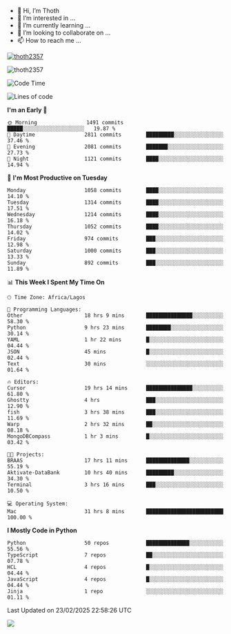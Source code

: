 <!---
thoth2357/thoth2357 is a ✨ special ✨ repository because its `README.md` (this file) appears on your GitHub profile.
You can click the Preview link to take a look at your changes.
--->

- 👋 Hi, I’m Thoth
- 👀 I’m interested in ...
- 🌱 I’m currently learning ...
- 💞️ I’m looking to collaborate on ...
- 📫 How to reach me ...


<p align="left"> <a href="https://github.com/ryo-ma/github-profile-trophy"><img src="https://github-profile-trophy.vercel.app/?username=thoth2357&theme=gruvbox&no-bg=true&no-frame=false&title=MultiLanguage,Commits,Repositories,Stars,Followers,PullRequest,Reviews,Issues" alt="thoth2357" /></a> </p>

<p align="left"> <img src="https://komarev.com/ghpvc/?username=thoth2357&label=Profile%20views&color=0e75b6&style=flat" alt="thoth2357" /> </p>

<!--START_SECTION:waka-->
![Code Time](http://img.shields.io/badge/Code%20Time-3%2C256%20hrs%2034%20mins-blue)

![Lines of code](https://img.shields.io/badge/From%20Hello%20World%20I%27ve%20Written-30.9%20million%20lines%20of%20code-blue)

**I'm an Early 🐤** 

```text
🌞 Morning                1491 commits        █████░░░░░░░░░░░░░░░░░░░░   19.87 % 
🌆 Daytime                2811 commits        █████████░░░░░░░░░░░░░░░░   37.46 % 
🌃 Evening                2081 commits        ███████░░░░░░░░░░░░░░░░░░   27.73 % 
🌙 Night                  1121 commits        ████░░░░░░░░░░░░░░░░░░░░░   14.94 % 
```
📅 **I'm Most Productive on Tuesday** 

```text
Monday                   1058 commits        ████░░░░░░░░░░░░░░░░░░░░░   14.10 % 
Tuesday                  1314 commits        ████░░░░░░░░░░░░░░░░░░░░░   17.51 % 
Wednesday                1214 commits        ████░░░░░░░░░░░░░░░░░░░░░   16.18 % 
Thursday                 1052 commits        ████░░░░░░░░░░░░░░░░░░░░░   14.02 % 
Friday                   974 commits         ███░░░░░░░░░░░░░░░░░░░░░░   12.98 % 
Saturday                 1000 commits        ███░░░░░░░░░░░░░░░░░░░░░░   13.33 % 
Sunday                   892 commits         ███░░░░░░░░░░░░░░░░░░░░░░   11.89 % 
```


📊 **This Week I Spent My Time On** 

```text
🕑︎ Time Zone: Africa/Lagos

💬 Programming Languages: 
Other                    18 hrs 9 mins       ███████████████░░░░░░░░░░   58.30 % 
Python                   9 hrs 23 mins       ████████░░░░░░░░░░░░░░░░░   30.14 % 
YAML                     1 hr 22 mins        █░░░░░░░░░░░░░░░░░░░░░░░░   04.44 % 
JSON                     45 mins             █░░░░░░░░░░░░░░░░░░░░░░░░   02.44 % 
Text                     30 mins             ░░░░░░░░░░░░░░░░░░░░░░░░░   01.64 % 

🔥 Editors: 
Cursor                   19 hrs 14 mins      ███████████████░░░░░░░░░░   61.80 % 
Ghostty                  4 hrs               ███░░░░░░░░░░░░░░░░░░░░░░   12.90 % 
fish                     3 hrs 38 mins       ███░░░░░░░░░░░░░░░░░░░░░░   11.69 % 
Warp                     2 hrs 32 mins       ██░░░░░░░░░░░░░░░░░░░░░░░   08.18 % 
MongoDBCompass           1 hr 3 mins         █░░░░░░░░░░░░░░░░░░░░░░░░   03.42 % 

🐱‍💻 Projects: 
BRAAS                    17 hrs 11 mins      ██████████████░░░░░░░░░░░   55.19 % 
Aktivate-DataBank        10 hrs 40 mins      █████████░░░░░░░░░░░░░░░░   34.30 % 
Terminal                 3 hrs 16 mins       ███░░░░░░░░░░░░░░░░░░░░░░   10.50 % 

💻 Operating System: 
Mac                      31 hrs 8 mins       █████████████████████████   100.00 % 
```

**I Mostly Code in Python** 

```text
Python                   50 repos            ██████████████░░░░░░░░░░░   55.56 % 
TypeScript               7 repos             ██░░░░░░░░░░░░░░░░░░░░░░░   07.78 % 
HCL                      4 repos             █░░░░░░░░░░░░░░░░░░░░░░░░   04.44 % 
JavaScript               4 repos             █░░░░░░░░░░░░░░░░░░░░░░░░   04.44 % 
Jinja                    1 repo              ░░░░░░░░░░░░░░░░░░░░░░░░░   01.11 % 
```




 Last Updated on 23/02/2025 22:58:26 UTC
<!--END_SECTION:waka-->
<!--![](http://github-profile-summary-cards.vercel.app/api/cards/profile-details?username=thoth2357&theme=2077)

![](http://github-profile-summary-cards.vercel.app/api/cards/stats?username=thoth2357&theme=2077)![](http://github-profile-summary-cards.vercel.app/api/cards/productive-time?username=thoth2357&theme=2077&utcOffset=8) -->
<img src="https://t.bkit.co/w_6789c39040b80.gif" />
